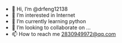 - 👋 Hi, I’m @drfeng12138
- 👀 I’m interested in Internet
- 🌱 I’m currently learning python
- 💞️ I’m looking to collaborate on ...
- 📫 How to reach me 2830949972@qq.com

<!---
drfeng12138/drfeng12138 is a ✨ special ✨ repository because its `README.md` (this file) appears on your GitHub profile.
You can click the Preview link to take a look at your changes.
--->
